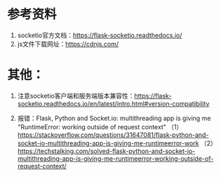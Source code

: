 
# 参考资料

1. socketio官方文档：https://flask-socketio.readthedocs.io/
2. js文件下载网址：https://cdnjs.com/

# 其他：

1. 注意socketio客户端和服务端版本兼容性：https://flask-socketio.readthedocs.io/en/latest/intro.html#version-compatibility

2. 报错：Flask, Python and Socket.io: multithreading app is giving me "RuntimeError: working outside of request context"
    （1）https://stackoverflow.com/questions/31647081/flask-python-and-socket-io-multithreading-app-is-giving-me-runtimeerror-work
    （2）https://techstalking.com/solved-flask-python-and-socket-io-multithreading-app-is-giving-me-runtimeerror-working-outside-of-request-context/


